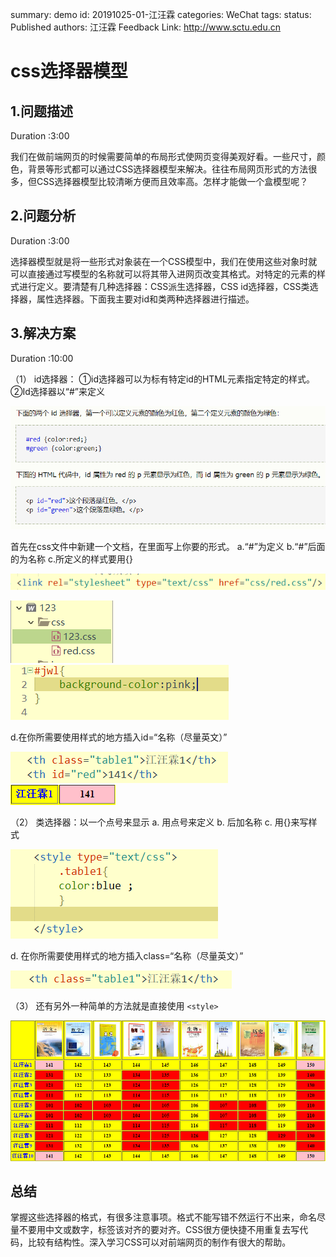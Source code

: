 summary: demo
id: 20191025-01-江汪霖
categories: WeChat
tags: 
status: Published 
authors: 江汪霖
Feedback Link: http://www.sctu.edu.cn

# css选择器模型

## 1.问题描述
Duration :3:00

我们在做前端网页的时候需要简单的布局形式使网页变得美观好看。一些尺寸，颜色，背景等形式都可以通过CSS选择器模型来解决。往往布局网页形式的方法很多，但CSS选择器模型比较清晰方便而且效率高。怎样才能做一个盒模型呢？

## 2.问题分析
Duration :3:00

选择器模型就是将一些形式对象装在一个CSS模型中，我们在使用这些对象时就可以直接通过写模型的名称就可以将其带入进网页改变其格式。对特定的元素的样式进行定义。要清楚有几种选择器：CSS派生选择器，CSS id选择器，CSS类选择器，属性选择器。下面我主要对id和类两种选择器进行描述。

## 3.解决方案
Duration :10:00

（1）	id选择器： 
①id选择器可以为标有特定id的HTML元素指定特定的样式。
②Id选择器以“#”来定义

![](/0002-案例库/codelabs/assets/20191025-01-江汪霖-01.png)

首先在css文件中新建一个文档，在里面写上你要的形式。
a.“#”为定义
b.“#”后面的为名称
c.所定义的样式要用{}

![](/0002-案例库/codelabs/assets/20191025-01-江汪霖-02.png)

![](/0002-案例库/codelabs/assets/20191025-01-江汪霖-03.png)![](/0002-案例库/codelabs/assets/20191025-01-江汪霖-04.png)

d.在你所需要使用样式的地方插入id=“名称（尽量英文）”

![](/0002-案例库/codelabs/assets/20191025-01-江汪霖-05.png)![](/0002-案例库/codelabs/assets/20191025-01-江汪霖-06.png)

（2）	类选择器：以一个点号来显示
a.	用点号来定义
b.	后加名称
c.	用{}来写样式

![](/0002-案例库/codelabs/assets/20191025-01-江汪霖-07.png)

d.	在你所需要使用样式的地方插入class=“名称（尽量英文）”

![](/0002-案例库/codelabs/assets/20191025-01-江汪霖-08.png)

（3）	还有另外一种简单的方法就是直接使用 `<style>`

![](/0002-案例库/codelabs/assets/20191025-01-江汪霖-09.png)

## 总结
掌握这些选择器的格式，有很多注意事项。格式不能写错不然运行不出来，命名尽量不要用中文或数字，标签该对齐的要对齐。CSS很方便快捷不用重复去写代码，比较有结构性。深入学习CSS可以对前端网页的制作有很大的帮助。